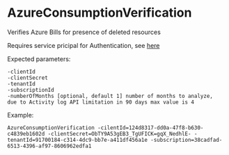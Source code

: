 # AzureConsumptionVerification

Verifies Azure Bills for presence of deleted resources

Requires service pricipal for Authentication, see [here](https://docs.microsoft.com/en-us/cli/azure/create-an-azure-service-principal-azure-cli?view=azure-cli-latest)

Expected parameters:

 ```
 -clientId 
 -clientSecret
 -tenantId
 -subscriptionId
 -numberOfMonths [optional, default 1] number of months to analyze, 
 due to Activity log API limitation in 90 days max value is 4
 ```
 
Example:
``` 
AzureConsumptionVerification -cilentId=124d8317-dd0a-47f8-b630-c4839eb1602d -clientSecret=ObTY9A53gEB3_TgUFICK=gqX_NedhlE- -tenantId=91700184-c314-4dc9-bb7e-a411df456a1e -subscription=38cadfad-6513-4396-af97-8606962edfa1
```
